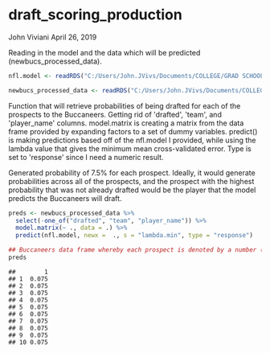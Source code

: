 draft\_scoring\_production
================
John Viviani
April 26, 2019

Reading in the model and the data which will be predicted (newbucs\_processed\_data).

``` r
nfl.model <- readRDS("C:/Users/John.JVivs/Documents/COLLEGE/GRAD SCHOOL/GDAT510/JohnV_FinalProject/data/models/nfl.model.rds")

newbucs_processed_data <- readRDS("C:/Users/John.JVivs/Documents/COLLEGE/GRAD SCHOOL/GDAT510/JohnV_FinalProject/data/processed/newbucs_processed_data.rds")
```

Function that will retrieve probabilities of being drafted for each of the prospects to the Buccaneers. Getting rid of 'drafted', 'team', and 'player\_name' columns. model.matrix is creating a matrix from the data frame provided by expanding factors to a set of dummy variables. predict() is making predictions based off of the nfl.model I provided, while using the lambda value that gives the minimum mean cross-validated error. Type is set to 'response' since I need a numeric result.

Generated probability of 7.5% for each prospect. Ideally, it would generate probabilities across all of the prospects, and the prospect with the highest probability that was not already drafted would be the player that the model predicts the Buccaneers will draft.

``` r
preds <- newbucs_processed_data %>% 
  select(-one_of("drafted", "team", "player_name")) %>% 
  model.matrix(~ ., data = .) %>% 
  predict(nfl.model, newx =  ., s = "lambda.min", type = "response")

## Buccaneers data frame whereby each prospect is denoted by a number (1 through 10)
preds
```

    ##        1
    ## 1  0.075
    ## 2  0.075
    ## 3  0.075
    ## 4  0.075
    ## 5  0.075
    ## 6  0.075
    ## 7  0.075
    ## 8  0.075
    ## 9  0.075
    ## 10 0.075

